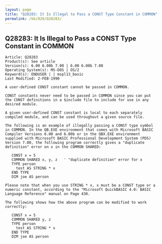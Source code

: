 ```yaml
---
layout: page
title: "Q28283: It Is Illegal to Pass a CONST Type Constant in COMMON"
permalink: /kb/028/Q28283/
---
```


## Q28283: It Is Illegal to Pass a CONST Type Constant in COMMON

	Article: Q28283
	Product(s): See article
	Version(s): 6.00 6.00b 7.00 | 6.00 6.00b 7.00
	Operating System(s): MS-DOS | OS/2
	Keyword(s): ENDUSER | | mspl13_basic
	Last Modified: 2-FEB-1990
	
	A user-defined CONST constant cannot be passed in COMMON.
	
	CONST constants never need to be passed in COMMON since you can put
	the CONST definitions in a $include file to include for use in any
	desired module.
	
	A given user-defined CONST constant is local to each separately
	compiled module, and can be used throughout a given source file.
	
	The following is an example of illegally passing a CONST type symbol
	in COMMON. In the QB.EXE environment that comes with Microsoft BASIC
	Compiler Versions 6.00 and 6.00b or in the QBX.EXE environment
	supplied with Microsoft BASIC Professional Development System (PDS)
	Version 7.00, the following program correctly gives a "duplicate
	definition" error on x in the COMMON SHARED:
	
	   CONST x = 5
	   COMMON SHARED x, y, z   ' "duplicate definition" error for x
	   TYPE person
	     test AS STRING * x
	   END TYPE
	   DIM joe AS person
	
	Please note that when you use STRING * x, x must be a CONST type or a
	numeric constant, according to the "Microsoft QuickBASIC 4.0: BASIC
	Language Reference" manual on Page 430.
	
	The following shows how the above program can be modified to work
	correctly:
	
	   CONST x = 5
	   COMMON SHARED y, z
	   TYPE person
	     test AS STRING * x
	   END TYPE
	   DIM joe AS person
